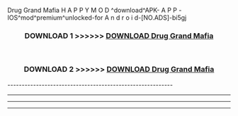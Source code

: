  Drug Grand Mafia  H A P P Y M O D ^download^APK- A P P -IOS^mod^premium^unlocked-for A n d r o i d-[NO.ADS]-bi5gj



<div align="center">

<h3>DOWNLOAD 1 >>>>>> <a href="https://en-mod.web.app/?en= Drug Grand Mafia ">DOWNLOAD Drug Grand Mafia  </a></h3><br>

<h3>DOWNLOAD 2 >>>>>> <a href="https://en-mod.web.app/?en= Drug Grand Mafia ">DOWNLOAD Drug Grand Mafia  </a></h3>

</div>
----------------------------------------------------------

----------------------------------------------------------

----------------------------------------------------------

----------------------------------------------------------



